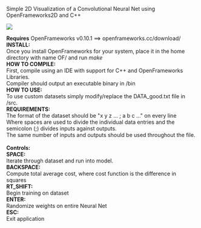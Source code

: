 Simple 2D Visualization of a Convolutional Neural Net using OpenFrameworks2D and C++

![](images/ConvNeuralNet.gif)

**Requires** OpenFrameworks v0.10.1 ==> openframeworks.cc/download/\
**INSTALL:**\
    Once you install OpenFrameworks for your system, place it in the home directory with name OF/ and run *make*\
**HOW TO COMPILE:**\
    First, compile using an IDE with support for C++ and OpenFrameworks Libraries.\
    Compiler should output an executable binary in /bin\
**HOW TO USE:**\
    To use custom datasets simply modify/replace the DATA_good.txt file in /src.\
    **REQUIREMENTS:**\
	The format of the dataset should be "x y z ... ; a b c ..." on every line\
	Where spaces are used to divide the individual data entries and the semicolon (;) divides inputs against outputs.\
	The same number of inputs and outputs should be used throughout the file.\
\
**Controls:**\
**SPACE:**\
	Iterate through dataset and run into model.\
**BACKSPACE:**\
	Compute total average cost, where cost function is the difference in squares\
**RT_SHIFT:**\
	Begin training on dataset\
**ENTER:**\
	Randomize weights on entire Neural Net\
**ESC:**\
	Exit application